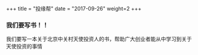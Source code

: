 +++
title = "投缘帮"
date = "2017-09-26"
weight=2
+++

### 我们要写书！！

我们要写一本关于北京中关村天使投资人的书，帮助广大创业者能从中学习到关于天使投资的事情
